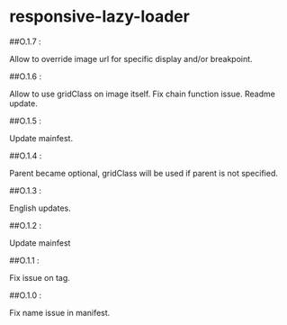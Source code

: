 responsive-lazy-loader
======================

##O.1.7 : 

Allow to override image url for specific display and/or breakpoint.

##O.1.6 : 

Allow to use gridClass on image itself.
Fix chain function issue.
Readme update.

##O.1.5 : 

Update mainfest.

##O.1.4 : 

Parent became optional, gridClass will be used if parent is not specified.

##O.1.3 : 

English updates.

##O.1.2 : 

Update mainfest

##O.1.1 : 

Fix issue on tag.

##O.1.0 : 

Fix name issue in manifest.
